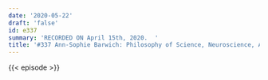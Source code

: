 ```yaml
---
date: '2020-05-22'
draft: 'false'
id: e337
summary: 'RECORDED ON April 15th, 2020.  '
title: '#337 Ann-Sophie Barwich: Philosophy of Science, Neuroscience, And Olfaction'
---
```

{{< episode >}}
